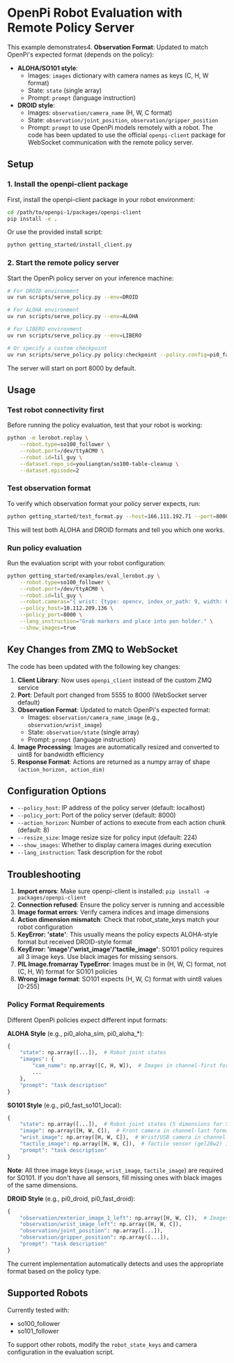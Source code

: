 # OpenPi Robot Evaluation with Remote Policy Server

This example demonstrates4. **Observation Format**: Updated to match OpenPi's expected format (depends on the policy):
   - **ALOHA/SO101 style**: 
     - Images: `images` dictionary with camera names as keys (C, H, W format)
     - State: `state` (single array)
     - Prompt: `prompt` (language instruction)
   - **DROID style**:
     - Images: `observation/camera_name` (H, W, C format)
     - State: `observation/joint_position`, `observation/gripper_position`
     - Prompt: `prompt` to use OpenPi models remotely with a robot. The code has been updated to use the official `openpi-client` package for WebSocket communication with the remote policy server.

## Setup

### 1. Install the openpi-client package

First, install the openpi-client package in your robot environment:

```bash
cd /path/to/openpi-1/packages/openpi-client
pip install -e .
```

Or use the provided install script:

```bash
python getting_started/install_client.py
```

### 2. Start the remote policy server

Start the OpenPi policy server on your inference machine:

```bash
# For DROID environment
uv run scripts/serve_policy.py --env=DROID

# For ALOHA environment  
uv run scripts/serve_policy.py --env=ALOHA

# For LIBERO environment
uv run scripts/serve_policy.py --env=LIBERO

# Or specify a custom checkpoint
uv run scripts/serve_policy.py policy:checkpoint --policy.config=pi0_fast_droid --policy.dir=gs://openpi-assets/checkpoints/pi0_fast_droid
```

The server will start on port 8000 by default.

## Usage

### Test robot connectivity first

Before running the policy evaluation, test that your robot is working:

```bash
python -m lerobot.replay \
    --robot.type=so100_follower \
    --robot.port=/dev/ttyACM0 \
    --robot.id=lil_guy \
    --dataset.repo_id=youliangtan/so100-table-cleanup \
    --dataset.episode=2
```

### Test observation format

To verify which observation format your policy server expects, run:

```bash
python getting_started/test_format.py --host=166.111.192.71 --port=8000
```

This will test both ALOHA and DROID formats and tell you which one works.

### Run policy evaluation

Run the evaluation script with your robot configuration:

```bash
python getting_started/examples/eval_lerobot.py \
    --robot.type=so100_follower \
    --robot.port=/dev/ttyACM0 \
    --robot.id=lil_guy \
    --robot.cameras="{ wrist: {type: opencv, index_or_path: 9, width: 640, height: 480, fps: 30}, front: {type: opencv, index_or_path: 15, width: 640, height: 480, fps: 30}}" \
    --policy_host=10.112.209.136 \
    --policy_port=8000 \
    --lang_instruction="Grab markers and place into pen holder." \
    --show_images=true
```

## Key Changes from ZMQ to WebSocket

The code has been updated with the following key changes:

1. **Client Library**: Now uses `openpi_client` instead of the custom ZMQ service
2. **Port**: Default port changed from 5555 to 8000 (WebSocket server default)
3. **Observation Format**: Updated to match OpenPi's expected format:
   - Images: `observation/camera_name_image` (e.g., `observation/wrist_image`)
   - State: `observation/state` (single array)
   - Prompt: `prompt` (language instruction)
4. **Image Processing**: Images are automatically resized and converted to uint8 for bandwidth efficiency
5. **Response Format**: Actions are returned as a numpy array of shape `(action_horizon, action_dim)`

## Configuration Options

- `--policy_host`: IP address of the policy server (default: localhost)
- `--policy_port`: Port of the policy server (default: 8000)
- `--action_horizon`: Number of actions to execute from each action chunk (default: 8)
- `--resize_size`: Image resize size for policy input (default: 224)
- `--show_images`: Whether to display camera images during execution
- `--lang_instruction`: Task description for the robot

## Troubleshooting

1. **Import errors**: Make sure openpi-client is installed: `pip install -e packages/openpi-client`
2. **Connection refused**: Ensure the policy server is running and accessible
3. **Image format errors**: Verify camera indices and image dimensions
4. **Action dimension mismatch**: Check that robot_state_keys match your robot configuration
5. **KeyError: 'state'**: This usually means the policy expects ALOHA-style format but received DROID-style format
6. **KeyError: 'image'/'wrist_image'/'tactile_image'**: SO101 policy requires all 3 image keys. Use black images for missing sensors.
7. **PIL Image.fromarray TypeError**: Images must be in (H, W, C) format, not (C, H, W) format for SO101 policies
8. **Wrong image format**: SO101 expects (H, W, C) format with uint8 values [0-255]

### Policy Format Requirements

Different OpenPi policies expect different input formats:

**ALOHA Style** (e.g., pi0_aloha_sim, pi0_aloha_*):
```python
{
    "state": np.array([...]),  # Robot joint states
    "images": {
        "cam_name": np.array([C, H, W]),  # Images in channel-first format
        ...
    },
    "prompt": "task description"
}
```

**SO101 Style** (e.g., pi0_fast_so101_local):
```python
{
    "state": np.array([...]),  # Robot joint states (5 dimensions for SO101)
    "image": np.array([H, W, C]),  # Front camera in channel-last format
    "wrist_image": np.array([H, W, C]),  # Wrist/USB camera in channel-last format  
    "tactile_image": np.array([H, W, C]),  # Tactile sensor (gel28w2) in channel-last format
    "prompt": "task description"
}
```

**Note**: All three image keys (`image`, `wrist_image`, `tactile_image`) are required for SO101. If you don't have all sensors, fill missing ones with black images of the same dimensions.

**DROID Style** (e.g., pi0_droid, pi0_fast_droid):
```python
{
    "observation/exterior_image_1_left": np.array([H, W, C]),  # Images in channel-last format
    "observation/wrist_image_left": np.array([H, W, C]),
    "observation/joint_position": np.array([...]),
    "observation/gripper_position": np.array([...]),
    "prompt": "task description"
}
```

The current implementation automatically detects and uses the appropriate format based on the policy type.

## Supported Robots

Currently tested with:
- so100_follower
- so101_follower

To support other robots, modify the `robot_state_keys` and camera configuration in the evaluation script.
